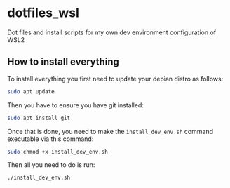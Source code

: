 # dotfiles_wsl
Dot files and install scripts for my own dev environment configuration of WSL2

## How to install everything

To install everything you first need to update your debian distro as follows:
```sh
sudo apt update
```

Then you have to ensure you have git installed:
```sh
sudo apt install git
```

Once that is done, you need to make the `install_dev_env.sh` command executable via this command:
```sh
sudo chmod +x install_dev_env.sh
```

Then all you need to do is run:
```sh
./install_dev_env.sh
```
